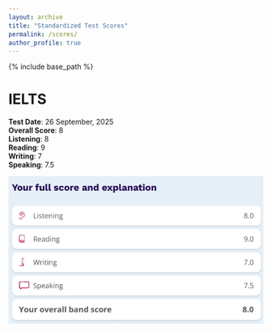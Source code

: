```yaml
---
layout: archive
title: "Standardized Test Scores"
permalink: /scores/
author_profile: true
---
```


{% include base_path %}

# IELTS

**Test Date**: 26 September, 2025  
**Overall Score**: 8  
**Listening**: 8  
**Reading**: 9  
**Writing**: 7  
**Speaking**: 7.5  

![IELTS Score Report](/images/Ielts_score.jpg)
